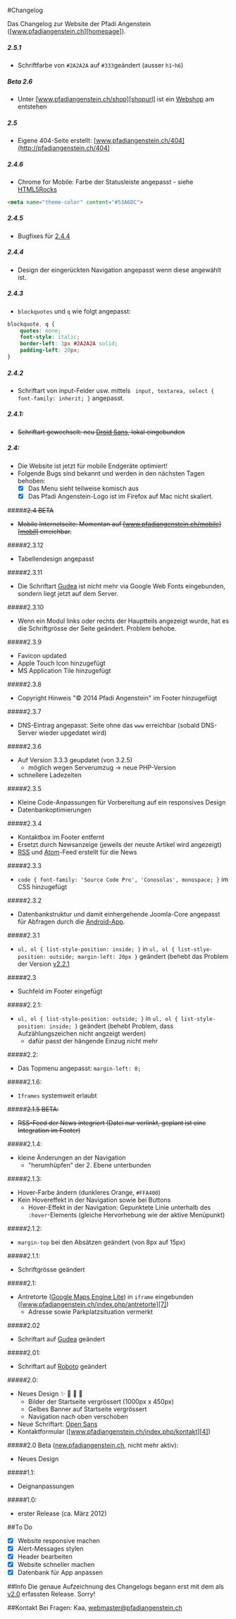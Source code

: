 #Changelog

Das Changelog zur Website der Pfadi Angenstein ([www.pfadiangenstein.ch][homepage]).

##### 2.5.1
- Schriftfarbe von `#2A2A2A` auf `#333`geändert (ausser `h1`-`h6`)

##### Beta 2.6
- Unter [www.pfadiangenstein.ch/shop][shopurl] ist ein [Webshop][shop] am entstehen

##### 2.5
- Eigene 404-Seite erstellt: [www.pfadiangenstein.ch/404](http://pfadiangenstein.ch/404)

##### 2.4.6
- Chrome for Mobile: Farbe der Statusleiste angepasst - siehe [HTML5Rocks][html5rocks]
```html
<meta name="theme-color" content="#53A6DC">
```

##### 2.4.5
- Bugfixes für [2.4.4][13]

##### 2.4.4
- Design der eingerückten Navigation angepasst wenn diese angewählt ist.

##### 2.4.3
- `blockquotes` und `q` wie folgt angepasst: 
```css
blockquote, q {
	quotes: none;
	font-style: italic;
	border-left: 3px #2A2A2A solid;
	padding-left: 20px;
}
```

##### 2.4.2
- Schriftart von input-Felder usw. mittels ` input, textarea, select { font-family: inherit; }` angepasst.

##### 2.4.1:
- ~~Schriftart gewechselt: neu [Droid Sans][droidsans],  lokal eingebunden~~

##### 2.4:
- Die Website ist jetzt für mobile Endgeräte optimiert!
- Folgende Bugs sind bekannt und werden in den nächsten Tagen behoben:
  - [x] Das Menu sieht teilweise komisch aus
  - [x] Das Pfadi Angenstein-Logo ist im Firefox auf Mac nicht skaliert.

#####~~2.4 BETA~~
- ~~Mobile Internetseite: Momentan auf [www.pfadiangenstein.ch/mobile][mobil] erreichbar.~~

#####2.3.12
- Tabellendesign angepasst

#####2.3.11
- Die Schriftart [Gudea][gudea] ist nicht mehr via Google Web Fonts eingebunden, sondern liegt jetzt auf dem Server.

#####2.3.10
- Wenn ein Modul links oder rechts der Hauptteils angezeigt wurde, hat es die Schriftgrösse der Seite geändert. Problem behobe.

#####2.3.9
- Favicon updated
- Apple Touch Icon hinzugefügt
- MS Application Tile hinzugefügt

#####2.3.8
- Copyright Hinweis "&copy; 2014 Pfadi Angenstein" im Footer hinzugefügt

#####2.3.7
- DNS-Eintrag angepasst: Seite ohne das `www` erreichbar (sobald DNS-Server wieder upgedatet wird)

#####2.3.6
- Auf Version 3.3.3 geupdatet (von 3.2.5)
  - möglich wegen Serverumzug -> neue PHP-Version
- schnellere Ladezeiten

#####2.3.5
- Kleine Code-Anpassungen für Vorbereitung auf ein responsives Design
- Datenbankoptimierungen

#####2.3.4
- Kontaktbox im Footer entfernt
- Ersetzt durch Newsanzeige (jeweils der neuste Artikel wird angezeigt)
- [RSS][11] und [Atom][12]-Feed erstellt für die News

#####2.3.3
- `code { font-family: 'Source Code Pro', 'Conosolas', monospace; }` im CSS hinzugefügt

#####2.3.2
- Datenbankstruktur und damit einhergehende Joomla-Core angepasst für Abfragen durch die [Android-App][10].

#####2.3.1
- `ul, ol { list-style-position: inside; }` in `ul, ol { list-stlye-position: outside; margin-left: 20px }` geändert (behebt das Problem der Version [v2.2.1](#v221)

#####2.3
- Suchfeld im Footer eingefügt

#####2.2.1:
- `ul, ol { list-style-position: outside; }` in `ul, ol { list-style-position: inside; }` geändert (behebt Problem, dass Aufzählungszeichen nicht angzeigt werden)
  - dafür passt der hängende Einzug nicht mehr
 
#####2.2:
- Das Topmenu angepasst: `margin-left: 0;`

#####2.1.6:
- `Iframes` systemweit erlaubt

#####~~2.1.5 BETA:~~
- ~~RSS-Feed der News integriert (Datei nur verlinkt, geplant ist eine Integration im Footer)~~ 

#####2.1.4:
- kleine Änderungen an der Navigation
  - "herumhüpfen" der 2. Ebene unterbunden

#####2.1.3:
- Hover-Farbe ändern (dunkleres Orange, `#FFA400`)
- Kein Hovereffekt in der Navigation sowie bei Buttons
  - Hover-Effekt in der Navigation: Gepunktete Linie unterhalb des `:hover`-Elements (gleiche Hervorhebung wie der aktive Menüpunkt)

#####2.1.2:
- `margin-top` bei den Absätzen geändert (von 8px auf 15px)

#####2.1.1:
- Schriftgrösse geändert

#####2.1:
- Antretorte ([Google Maps Engine Lite][6]) in `iframe` eingebunden ([www.pfadiangenstein.ch/index.php/antretorte][7])
  - Adresse sowie Parkplatzsituation vermerkt

#####2.02
- Schriftart auf [Gudea][gudea] geändert

#####2.01:
- Schriftart auf [Roboto][roboto] geändert

#####2.0:
- Neues Design :sparkles: :tada: :tada: :confetti_ball:
  - Bilder der Startseite vergrössert (1000px x 450px)
  - Gelbes Banner auf Startseite vergrössert
  - Navigation nach oben verschoben
- Neue Schriftart: [Open Sans][3]
- Kontaktformular ([www.pfadiangenstein.ch/index.php/kontakt][4])


#####2.0 Beta ([new.pfadiangenstein.ch][2], nicht mehr aktiv):
- Neues Design

#####1.1:
- Deignanpassungen

#####1.0:
- erster Release (ca. März 2012)

##To Do
- [x] Website responsive machen
- [x] Alert-Messages stylen
- [x] Header bearbeiten
- [x] Website schneller machen
- [x] Datenbank für App anpassen
 
##Info
Die genaue Aufzeichnung des Changelogs begann erst mit dem als [v2.0][8] erfassten Release. Sorry!

##Kontakt
Bei Fragen: Kaa, [webmaster@pfadiangenstein.ch][1]

[homepage]: http://www.pfadiangenstein.ch "www.pfadiangenstein.ch"
[1]: mailto:webmaster@pfadiangenstein.ch "webmaster@pfadiangenstein.ch"
[2]: http://new.pfadiangenstein.ch "new.pfadiangenstein.ch"
[3]: http://www.google.com/fonts/specimen/Open+Sans "Open Sans"
[4]: http://www.pfadiangenstein.ch/index.php/kontakt "Kontaktformular"
[gudea]: http://www.google.com/fonts/specimen/Gudea "Gudea"
[roboto]: http://www.google.com/fonts/specimen/Roboto "Roboto"
[6]: https://mapsengine.google.com/map/ "Google Maps Engine Lite"
[7]: http://www.pfadiangenstein.ch/index.php/antretorte "Antretorte"
[8]: https://github.com/faitnoise/Website/blob/master/changelog.md#20 "Release 2.0"
[9]: https://github.com/faitnoise/Website/blob/master/changelog.md#221 "Release 2.2.1"
[10]: https://github.com/faitnoise/pfadiangenstein "Android App"
[11]: http://www.pfadiangenstein.ch/index.php/news?format=feed&type=rss "RSS Feed"
[12]: http://www.pfadiangenstein.ch/index.php/news?format=feed&type=atom "Atom-Feed"
[mobil]: http://www.pfadiangenstein.ch/mobile "Pfadi Angenstein Mobil"
[droidsans]: https://www.google.com/fonts/specimen/Droid+Sans "Droid Sans"
[13]: https://github.com/faitnoise/Website/blob/master/changelog.md#244 "Release 2.4.4"
[html5rocks]: http://updates.html5rocks.com/2014/11/Support-for-theme-color-in-Chrome-39-for-Android "HTML5Rocks"
[shop]: https://github.com/faitnoise/WebshopAngenstein "Webshop Repo"
[shopurl]: http://www.pfadiangenstein.ch/shop "Webshop"
